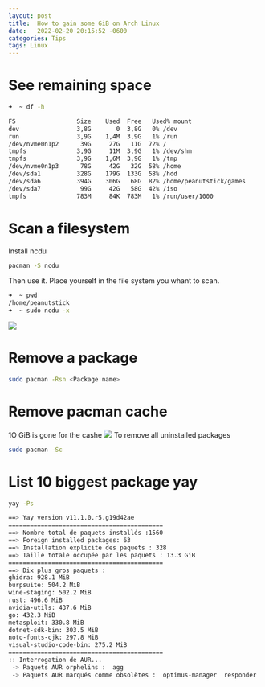 ```yaml
---
layout: post
title:  How to gain some GiB on Arch Linux
date:   2022-02-20 20:15:52 -0600
categories: Tips
tags: Linux
---
```


# See remaining space 
```sh
➜  ~ df -h

FS                 Size    Used  Free   Used% mount 
dev                3,8G       0  3,8G   0% /dev
run                3,9G    1,4M  3,9G   1% /run
/dev/nvme0n1p2      39G     27G   11G  72% /
tmpfs              3,9G     11M  3,9G   1% /dev/shm
tmpfs              3,9G    1,6M  3,9G   1% /tmp
/dev/nvme0n1p3      78G     42G   32G  58% /home
/dev/sda1          328G    179G  133G  58% /hdd
/dev/sda6          394G    306G   68G  82% /home/peanutstick/games
/dev/sda7           99G     42G   58G  42% /iso
tmpfs              783M     84K  783M   1% /run/user/1000
```

# Scan a filesystem
Install ncdu
```sh
pacman -S ncdu
```

Then use it.
Place yourself in the file system you whant to scan.
```sh
➜  ~ pwd
/home/peanutstick
➜  ~ sudo ncdu -x
```
![](https://i.imgur.com/UqlskCY.png)

# Remove a package
```sh
sudo pacman -Rsn <Package name>
```
# Remove pacman cache
1O GiB is gone for the cashe
![](https://cdn.discordapp.com/attachments/937315899139031075/944896129181548584/unknown.png)
 To remove all uninstalled packages
```sh
sudo pacman -Sc
```
# List 10 biggest package yay
```sh
yay -Ps

==> Yay version v11.1.0.r5.g19d42ae
===========================================
==> Nombre total de paquets installés :1560
==> Foreign installed packages: 63
==> Installation explicite des paquets : 328
==> Taille totale occupée par les paquets : 13.3 GiB
===========================================
==> Dix plus gros paquets :
ghidra: 928.1 MiB
burpsuite: 504.2 MiB
wine-staging: 502.2 MiB
rust: 496.6 MiB
nvidia-utils: 437.6 MiB
go: 432.3 MiB
metasploit: 330.8 MiB
dotnet-sdk-bin: 303.5 MiB
noto-fonts-cjk: 297.8 MiB
visual-studio-code-bin: 275.2 MiB
===========================================
:: Interrogation de AUR...
 -> Paquets AUR orphelins :  agg
 -> Paquets AUR marqués comme obsolètes :  optimus-manager  responder
```